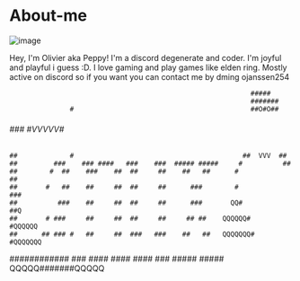 # About-me
![image](https://github.com/user-attachments/assets/00fed854-01cd-4a26-a9ac-a72ca680636d)

Hey, I'm Olivier aka Peppy! I'm a discord degenerate and coder. I'm joyful and playful i guess :D. 
I love gaming and play games like elden ring. Mostly active on discord so if you want you can contact me by dming ojanssen254




                                                                #####
                                                                #######
                   #                                            ##O#O##
  ######          ###                                           #VVVVV#
    ##             #                                          ##  VVV  ##
    ##         ###    ### ####   ###    ###  ##### #####     #          ##
    ##        #  ##    ###    ##  ##     ##    ##   ##      #            ##
    ##       #   ##    ##     ##  ##     ##      ###        #            ###
    ##          ###    ##     ##  ##     ##      ###       QQ#           ##Q
    ##       # ###     ##     ##  ##     ##     ## ##    QQQQQQ#       #QQQQQQ
    ##      ## ### #   ##     ##  ###   ###    ##   ##   QQQQQQQ#     #QQQQQQQ
  ############  ###   ####   ####   #### ### ##### #####   QQQQQ#######QQQQQ

